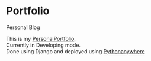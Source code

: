 # Portfolio
Personal Blog

This is my [PersonalPortfolio](https://satyagovind.pythonanywhere.com/).  
Currently in Developing mode.  
Done using Django and deployed using [Pythonanywhere](https://www.pythonanywhere.com/)
